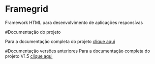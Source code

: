 # Framegrid
Framework HTML para desenvolvimento de aplicações responsívas

#Documentação do projeto

Para a documentação completa do projeto [clique aqui](https://framegrid.sistemascriativa.com.br/)

#Documentação versões anteriores
Para a documentação completa do projeto V1.5 [clique aqui](https://framegrid.sistemascriativa.com.br/versao-1.5)
